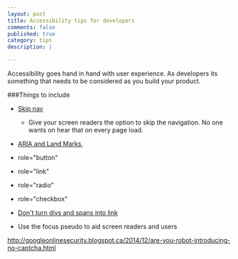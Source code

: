 ```yaml
---
layout: post
title: Accessibility tips for developers
comments: false
published: true
category: tips
description: |

---
```


Accessibility goes hand in hand with user experience. As developers its something that needs to be considered as you build your product.

###Things to include
* [Skip nav ](http://accessibility.psu.edu/skipnav/)
  * Give your screen readers the option to skip the navigation. No one wants on hear that on every page load.
* [ARIA and Land Marks](https://www.w3.org/WAI/GL/wiki/Using_ARIA_landmarks_to_identify_regions_of_a_page),
* role="button"
* role="link"
* role="radio"
* role="checkbox"

* [Don't turn divs and spans into link](http://www.karlgroves.com/2013/05/14/links-are-not-buttons-neither-are-divs-and-spans/)

* Use the focus pseudo to aid screen readers and users

http://googleonlinesecurity.blogspot.ca/2014/12/are-you-robot-introducing-no-captcha.html
